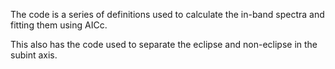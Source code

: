 The code is a series of definitions used to calculate the in-band spectra and fitting them using AICc. 

This also has the code used to separate the eclipse and non-eclipse in the subint axis.
